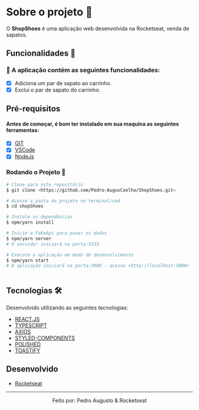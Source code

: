 # Sobre o projeto 💬

O **ShopShoes** é uma aplicação web desenvolvida na Rocketseat, venda de sapatos.

## Funcionalidades 🧠

###  📕 A aplicação contém as seguintes funcionalidades:

- [x] Adiciona um par de sapato ao carrinho.
- [x] Exclui o par de sapato do carrinho.

## Pré-requisitos
#### Antes de começar, é bom ter instalado em sua maquina as seguintes ferramentas:
- [x] [GIT](https://git-scm.com/)
- [x] [VSCode](https://code.visualstudio.com/)
- [x] [NodeJs](https://nodejs.org/en/)

### Rodando o Projeto 📖

```bash
# Clone para este repositório
$ git clone <https://github.com/Pedro-AugusCoelho/ShopShoes.git>

# Acesse a pasta do projeto no terminal/cmd
$ cd shopShoes

# Instale as dependências
$ npm/yarn install

# Inicie a FakeApi para puxar os dados
$ npm/yarn server
# O servidor iniciará na porta:3333

# Execute a aplicação em modo de desenvolvimento
$ npm/yarn start
# A aplicação iniciará na porta:3000 - acesse <http://localhost:3000>
 
```

## Tecnologias 🛠

Desenvolvido utilizando as seguintes tecnologias:

- [REACT.JS](https://reactjs.org/)
- [TYPESCRIPT](https://www.typescriptlang.org/)
- [AXIOS](https://axios-http.com/)
- [STYLED-COMPONENTS](https://styled-components.com/)
- [POLISHED](https://polished.js.org/docs/)
- [TOASTIFY](https://www.npmjs.com/package/react-toastify)

## Desenvolvido ##

- [Rocketseat](https://www.rocketseat.com.br/index)

****************

<p align="center">Feito por: Pedro Augusto & Rocketseat</p>
